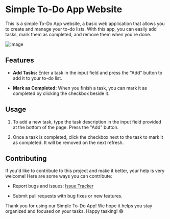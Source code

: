 # Simple To-Do App Website

This is a simple To-Do App website, a basic web application that allows you to create and manage your to-do lists. With this app, you can easily add tasks, mark them as completed, and remove them when you're done.

![image](https://github.com/berkcan25/ToDo/assets/103621562/bb8d8d83-5503-4103-ad46-4e7d1c362e56|width=40%)

## Features

- **Add Tasks:** Enter a task in the input field and press the "Add" button to add it to your to-do list.

- **Mark as Completed:** When you finish a task, you can mark it as completed by clicking the checkbox beside it.

## Usage

1. To add a new task, type the task description in the input field provided at the bottom of the page. Press the "Add" button.

2. Once a task is completed, click the checkbox next to the task to mark it as completed. It will be removed on the next refresh.

## Contributing

If you'd like to contribute to this project and make it better, your help is very welcome! Here are some ways you can contribute:

- Report bugs and issues: [Issue Tracker](https://github.com/berkcan25/ToDo/issues)

- Submit pull requests with bug fixes or new features.

Thank you for using our Simple To-Do App! We hope it helps you stay organized and focused on your tasks. Happy tasking! :smile:
